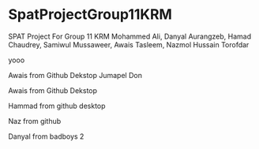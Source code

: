 # SpatProjectGroup11KRM
SPAT Project For Group 11 KRM Mohammed Ali, Danyal Aurangzeb, Hamad Chaudrey, Samiwul Mussaweer, Awais Tasleem, Nazmol Hussain Torofdar






yooo


Awais from Github Dekstop
Jumapel Don

Awais from Github Dekstop

Hammad from github desktop


Naz from github 


Danyal from badboys 2
